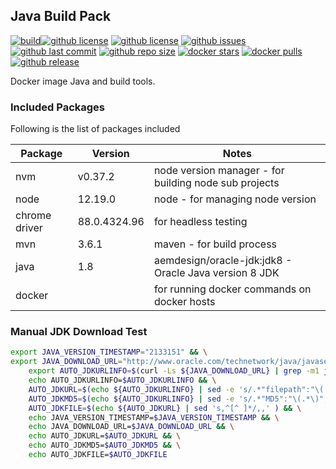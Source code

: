 ## Java Build Pack

[![build](https://github.com/aem-design/docker-java-buildpack/actions/workflows/build.yml/badge.svg?branch=jdk8)](https://github.com/aem-design/docker-java-buildpack/actions/workflows/build.yml)[![github license](https://img.shields.io/github/license/aem-design/docker-java-buildpack)](https://github.com/aem-design/docker-java-buildpack)
[![github license](https://img.shields.io/github/license/aem-design/docker-java-buildpack)](https://github.com/aem-design/docker-java-buildpack)
[![github issues](https://img.shields.io/github/issues/aem-design/docker-java-buildpack)](https://github.com/aem-design/docker-java-buildpack)
[![github last commit](https://img.shields.io/github/last-commit/aem-design/docker-java-buildpack)](https://github.com/aem-design/docker-java-buildpack)
[![github repo size](https://img.shields.io/github/repo-size/aem-design/docker-java-buildpack)](https://github.com/aem-design/docker-java-buildpack)
[![docker stars](https://img.shields.io/docker/stars/aemdesign/java-buildpack)](https://hub.docker.com/r/aemdesign/java-buildpack)
[![docker pulls](https://img.shields.io/docker/pulls/aemdesign/java-buildpack)](https://hub.docker.com/r/aemdesign/java-buildpack)
[![github release](https://img.shields.io/github/release/aem-design/docker-java-buildpack)](https://github.com/aem-design/docker-java-buildpack)

Docker image Java and build tools.

### Included Packages

Following is the list of packages included

| Package       | Version      | Notes                                                          |
| ------------- | ------------ | -------------------------------------------------------------- |
| nvm           | v0.37.2      | node version manager - for building node sub projects          |
| node          | 12.19.0      | node - for managing node version                               |
| chrome driver | 88.0.4324.96 | for headless testing                                           |
| mvn           | 3.6.1        | maven - for build process                                      |
| java          | 1.8          | aemdesign/oracle-jdk:jdk8 - Oracle Java version 8 JDK |
| docker        |              | for running docker commands on docker hosts                    |

### Manual JDK Download Test

```bash
export JAVA_VERSION_TIMESTAMP="2133151" && \
export JAVA_DOWNLOAD_URL="http://www.oracle.com/technetwork/java/javase/downloads/jdk8-downloads-2133151.html" && \
    export AUTO_JDKURLINFO=$(curl -Ls ${JAVA_DOWNLOAD_URL} | grep -m1 jdk\-8u.*\-linux\-x64\.rpm ) && \
    echo AUTO_JDKURLINFO=$AUTO_JDKURLINFO && \
    AUTO_JDKURL=$(echo ${AUTO_JDKURLINFO} | sed -e 's/.*"filepath":"\(.*\)","MD5":.*/\1/g') && \
    AUTO_JDKMD5=$(echo ${AUTO_JDKURLINFO} | sed -e 's/.*"MD5":"\(.*\)","SHA256":.*/\1/g' )  && \
    AUTO_JDKFILE=$(echo ${AUTO_JDKURL} | sed 's,^[^ ]*/,,' ) && \
    echo JAVA_VERSION_TIMESTAMP=$JAVA_VERSION_TIMESTAMP && \
    echo JAVA_DOWNLOAD_URL=$JAVA_DOWNLOAD_URL && \
    echo AUTO_JDKURL=$AUTO_JDKURL && \
    echo AUTO_JDKMD5=$AUTO_JDKMD5 && \
    echo AUTO_JDKFILE=$AUTO_JDKFILE
```
